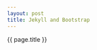 ```yaml
---
layout: post
title: Jekyll and Bootstrap
---
```


<div class="container">
    {{ page.title }}
</div>